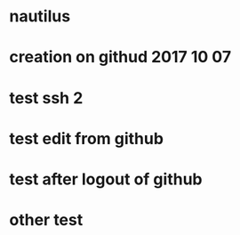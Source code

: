 # nautilus
# creation on githud 2017 10 07
# test ssh 2
# test edit from github
# test after logout of github
# other test
